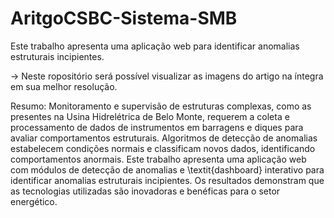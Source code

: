 # AritgoCSBC-Sistema-SMB
Este trabalho apresenta uma aplicação web para identificar anomalias estruturais incipientes.

-> Neste ropositório será possível visualizar as imagens do artigo na íntegra em sua melhor resolução.

Resumo: Monitoramento e supervisão de estruturas complexas, como as presentes na Usina Hidrelétrica de Belo Monte, requerem a coleta e processamento de dados de instrumentos em barragens e diques para avaliar comportamentos estruturais. Algoritmos de detecção de anomalias estabelecem condições normais e classificam novos dados, identificando comportamentos anormais. Este trabalho apresenta uma aplicação web com módulos de detecção de anomalias e \textit{dashboard} interativo para identificar anomalias estruturais incipientes. Os resultados demonstram que as tecnologias utilizadas são inovadoras e benéficas para o setor energético.
